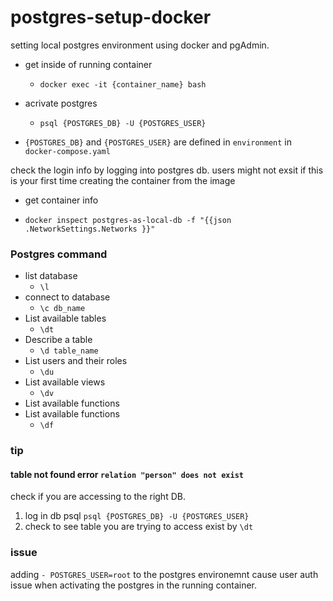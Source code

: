 
#  postgres-setup-docker



setting local postgres environment using docker and pgAdmin.

- get inside of running container
	-  `docker exec -it {container_name} bash`

- acrivate postgres
	- `psql {POSTGRES_DB} -U {POSTGRES_USER}`
-  `{POSTGRES_DB}` and `{POSTGRES_USER}` are defined in `environment` in `docker-compose.yaml`

  
check the login info by logging into postgres db. users might not exsit if this is your first time creating the container from the image
 
- get container info

-  `docker inspect postgres-as-local-db -f "{{json .NetworkSettings.Networks }}"`

  
###  Postgres command

- list database 
	-  `\l`
- connect to database 
	-  `\c db_name`  
 - List available tables
	-  `\dt`  
 - Describe a table
	-  `\d table_name`  
 - List users and their roles
	-  `\du`  
 - List available views
	-  `\dv`  
 -  List available functions
- List available functions
	-  `\df`



### tip

#### table not found error `relation "person" does not exist` 

check if you are accessing to the right DB.
1. log in db psql `psql {POSTGRES_DB} -U {POSTGRES_USER}`
2. check to see table you are trying to access exist by `\dt` 

###  issue

adding `- POSTGRES_USER=root` to the postgres environemnt cause user auth issue when activating the postgres in the running container.
